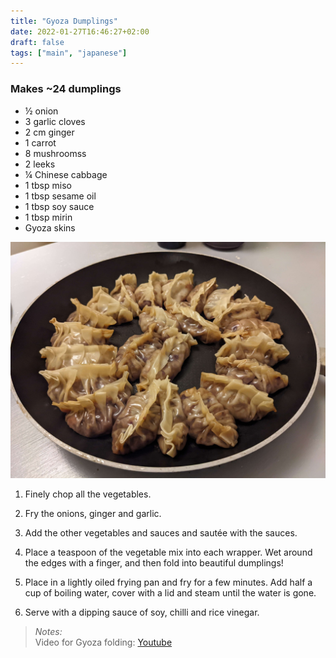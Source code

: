 ```yaml
---
title: "Gyoza Dumplings"
date: 2022-01-27T16:46:27+02:00
draft: false
tags: ["main", "japanese"]
---
```


### Makes ~24 dumplings

- ½ onion
- 3 garlic cloves
- 2 cm ginger
- 1 carrot
- 8 mushroomss
- 2 leeks
- ¼ Chinese cabbage
- 1 tbsp miso
- 1 tbsp sesame oil
- 1 tbsp soy sauce
- 1 tbsp mirin
- Gyoza skins

![Gyoza Dumplings](../gyoza.jpg)

1. Finely chop all the vegetables.

2. Fry the onions, ginger and garlic.

3. Add the other vegetables and sauces and sautée with the sauces.

4. Place a teaspoon of the vegetable mix into each wrapper. Wet around the edges with a finger, and then fold into beautiful dumplings!

5. Place in a lightly oiled frying pan and fry for a few minutes. Add half a cup of boiling water, cover with a lid and steam until the water is gone.

6. Serve with a dipping sauce of soy, chilli and rice vinegar.

> *Notes:* \
Video for Gyoza folding: [Youtube](https://www.youtube.com/watch?v=9uzGezdkuso)

